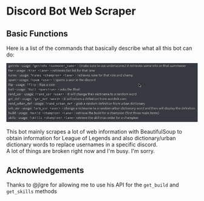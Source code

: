 # Discord Bot Web Scraper

## Basic Functions

Here is a list of the commands that basically describe what all this bot can do:

<img src="./images/discord_bot.png">

This bot mainly scrapes a lot of web information with BeautifulSoup to obtain information for League of Legends and also dictionary/urban dictionary words to replace usernames in a specific discord. \
A lot of things are broken right now and I'm busy. I'm sorry.

## Acknowledgements

Thanks to @jlgre for allowing me to use his API for the `get_build` and `get_skills` methods